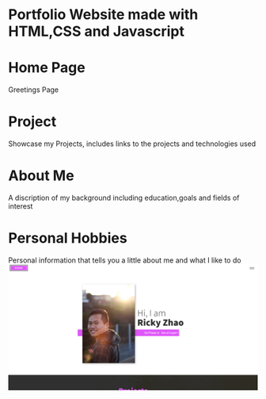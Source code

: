 # Portfolio Website made with HTML,CSS and Javascript

# Home Page
Greetings Page 
# Project
Showcase my Projects, includes links to the projects and technologies used
# About Me
A discription of my background including education,goals and fields of interest
# Personal Hobbies
Personal information that tells you a little about me and what I like to do
![](images/Homepage.png)

